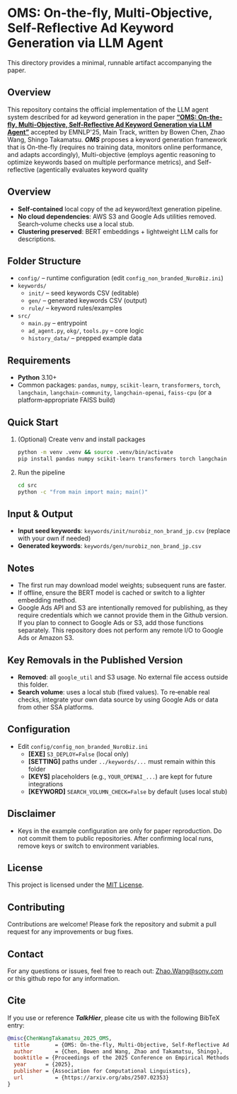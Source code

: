 # OMS: On-the-fly, Multi-Objective, Self-Reflective Ad Keyword Generation via LLM Agent
This directory provides a minimal, runnable artifact accompanying the paper.

## Overview
This repository contains the official implementation of the LLM agent system described for ad keyword generation in the paper [**“OMS: On-the-fly, Multi-Objective, Self-Reflective Ad Keyword Generation via LLM Agent”**]((https://arxiv.org/abs/2507.02353)) accepted by EMNLP'25, Main Track, written by Bowen Chen, Zhao Wang, Shingo Takamatsu. ***OMS*** proposes a keyword generation framework that is On-the-fly (requires no training data, monitors online performance, and adapts accordingly), Multi-objective (employs agentic reasoning to optimize keywords based on multiple performance metrics), and Self-reflective (agentically evaluates keyword quality

## Overview
- **Self‑contained** local copy of the ad keyword/text generation pipeline.
- **No cloud dependencies**: AWS S3 and Google Ads utilities removed. Search‑volume checks use a local stub.
- **Clustering preserved**: BERT embeddings + lightweight LLM calls for descriptions.

## Folder Structure
- `config/` – runtime configuration (edit `config_non_branded_NuroBiz.ini`)
- `keywords/`
  - `init/` – seed keywords CSV (editable)
  - `gen/` – generated keywords CSV (output)
  - `rule/` – keyword rules/examples
- `src/`
  - `main.py` – entrypoint
  - `ad_agent.py`, `okg/`, `tools.py` – core logic
  - `history_data/` – prepped example data



## Requirements
- **Python** 3.10+
- Common packages: `pandas`, `numpy`, `scikit-learn`, `transformers`, `torch`, `langchain`, `langchain-community`, `langchain-openai`, `faiss-cpu` (or a platform‑appropriate FAISS build)


## Quick Start
1) (Optional) Create venv and install packages
   ```bash
   python -m venv .venv && source .venv/bin/activate
   pip install pandas numpy scikit-learn transformers torch langchain langchain-community langchain-openai faiss-cpu
   ```
2) Run the pipeline
   ```bash
   cd src
   python -c "from main import main; main()"
   ```


## Input & Output
- **Input seed keywords**: `keywords/init/nurobiz_non_brand_jp.csv` (replace with your own if needed)
- **Generated keywords**: `keywords/gen/nurobiz_non_brand_jp.csv`

## Notes
- The first run may download model weights; subsequent runs are faster.
- If offline, ensure the BERT model is cached or switch to a lighter embedding method.
- Google Ads API and S3 are intentionally removed for publishing, as they require credentials which we cannot provide them in the Github version. If you plan to connect to Google Ads or S3, add those functions separately. This repository does not perform any remote I/O to Google Ads or Amazon S3.

## Key Removals in the Published Version
- **Removed**: all `google_util` and S3 usage. No external file access outside this folder.
- **Search volume**: uses a local stub (fixed values). To re‑enable real checks, integrate your own data source by using Google Ads or data from other SSA platforms.

## Configuration
- Edit `config/config_non_branded_NuroBiz.ini`
  - **[EXE]** `S3_DEPLOY=False` (local only)
  - **[SETTING]** paths under `../keywords/...` must remain within this folder
  - **[KEYS]** placeholders (e.g., `YOUR_OPENAI_...`) are kept for future integrations
  - **[KEYWORD]** `SEARCH_VOLUMN_CHECK=False` by default (uses local stub)

## Disclaimer
- Keys in the example configuration are only for paper reproduction. Do not commit them to public repositories. After confirming local runs, remove keys or switch to environment variables.

## License
This project is licensed under the [MIT License](https://opensource.org/licenses/MIT).

## Contributing
Contributions are welcome! Please fork the repository and submit a pull request for any improvements or bug fixes.

## Contact
For any questions or issues, feel free to reach out: Zhao.Wang@sony.com or this github repo for any information.

## Cite
If you use or reference ***TalkHier***, please cite us with the following BibTeX entry:
```bibtex
@misc{ChenWangTakamatsu_2025_OMS,
  title        = {OMS: On-the-fly, Multi-Objective, Self-Reflective Ad Keyword Generation via LLM Agent},
  author       = {Chen, Bowen and Wang, Zhao and Takamatsu, Shingo},
  booktitle = {Proceedings of the 2025 Conference on Empirical Methods in Natural Language Processing (EMNLP)},
  year      = {2025},
  publisher = {Association for Computational Linguistics},
  url          = {https://arxiv.org/abs/2507.02353}
}
```

